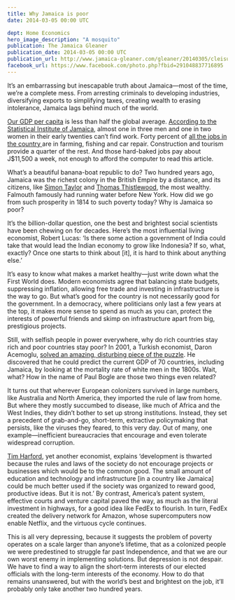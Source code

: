 ```yaml
---
title: Why Jamaica is poor
date: 2014-03-05 00:00 UTC

dept: Home Economics
hero_image_description: "A mosquito"
publication: The Jamaica Gleaner
publication_date: 2014-03-05 00:00 UTC
publication_url: http://www.jamaica-gleaner.com/gleaner/20140305/cleisure/cleisure2.html
facebook_url: https://www.facebook.com/photo.php?fbid=291048837716895
---
```


It’s an embarrassing but inescapable truth about Jamaica—most of the time, we’re
a complete mess. From arresting criminals to developing industries, diversifying
exports to simplifying taxes, creating wealth to erasing intolerance, Jamaica
lags behind much of the world.

[Our GDP per capita][1] is less than half the global average. [According to the
Statistical Institute of Jamaica][2], almost one in three men and one in two
women in their early twenties can’t find work. Forty percent of [all the jobs in
the country ][3]are in farming, fishing and car repair. Construction and tourism
provide a quarter of the rest. And those hard-baked jobs pay about J$11,500 a
week, not enough to afford the computer to read this article.

What’s a beautiful banana-boat republic to do? Two hundred years ago, Jamaica
was the richest colony in the British Empire by a distance, and its citizens,
like [Simon Taylor][4] and [Thomas Thistlewood][5], the most wealthy. Falmouth
famously had running water before New York. How did we go from such prosperity
in 1814 to such poverty today? Why is Jamaica so poor?

It’s the billion-dollar question, one the best and brightest social scientists
have been chewing on for decades. Here’s the most influential living economist,
Robert Lucas: ‘Is there some action a government of India could take that would
lead the Indian economy to grow like Indonesia? If so, what, exactly? Once one
starts to think about [it], it is hard to think about anything else.’

It’s easy to know what makes a market healthy—just write down what the First
World does. Modern economists agree that balancing state budgets, suppressing
inflation, allowing free trade and investing in infrastructure is the way to go.
But what’s good for the country is not necessarily good for the government. In a
democracy, where politicians only last a few years at the top, it makes more
sense to spend as much as you can, protect the interests of powerful friends and
skimp on infrastructure apart from big, prestigious projects.

Still, with selfish people in power everywhere, why do rich countries stay rich
and poor countries stay poor? In 2001, a Turkish economist, Daron Acemoglu,
[solved an amazing, disturbing piece of the puzzle][6]. He discovered that he
could predict the current GDP of 70 countries, including Jamaica, by looking at
the mortality rate of white men in the 1800s. Wait, what? How in the name of
Paul Bogle are those two things even related?

It turns out that wherever European colonizers survived in large numbers, like
Australia and North America, they imported the rule of law from home. But where
they mostly succumbed to disease, like much of Africa and the West Indies, they
didn’t bother to set up strong institutions. Instead, they set a precedent of
grab-and-go, short-term, extractive policymaking that persists, like the viruses
they feared, to this very day. Out of many, one example—inefficient
bureaucracies that encourage and even tolerate widespread corruption.

[Tim Harford][7], yet another economist, explains ‘development is thwarted
because the rules and laws of the society do not encourage projects or
businesses which would be to the common good. The small amount of education and
technology and infrastructure [in a country like Jamaica] could be much better
used if the society was organized to reward good, productive ideas. But it is
not.’ By contrast, America’s patent system, effective courts and venture capital
paved the way, as much as the literal investment in highways, for a good idea
like FedEx to flourish. In turn, FedEx created the delivery network for Amazon,
whose supercomputers now enable Netflix, and the virtuous cycle continues.

This is all very depressing, because it suggests the problem of poverty operates
on a scale larger than anyone’s lifetime, that as a colonized people we were
predestined to struggle far past Independence, and that we are our own worst
enemy in implementing solutions. But depression is not despair. We have to find
a way to align the short-term interests of our elected officials with the
long-term interests of the economy. How to do that remains unanswered, but with
the world’s best and brightest on the job, it’ll probably only take another two
hundred years.

[1]: http://www.tradingeconomics.com/jamaica/gdp-per-capita
[2]: http://statinja.gov.jm/LabourForce/UnemploymentRatesByAgeGroup.aspx
[3]: http://statinja.gov.jm/LabourForce/EmployedLabourForceByIndustryGroup.aspx
[4]: http://blog.soton.ac.uk/slaveryandrevolution/simon-taylor-and-jamaican-slavery/
[5]: https://en.wikipedia.org/wiki/Thomas_Thistlewood
[6]: http://economics.mit.edu/files/4123
[7]: http://reason.com/archives/2006/03/01/why-poor-countries-are-poor
